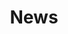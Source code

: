 ---
extends: _layouts.category
section:
slug: news
title: News
description: A list of all News posts
---
